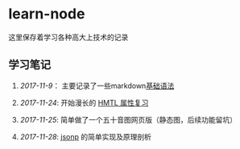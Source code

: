 # learn-node
这里保存着学习各种高大上技术的记录
## 学习笔记  
1. *2017-11-9*： 主要记录了一些markdown[基础语法](./learn-Markdown-base.md)

2. *2017-11-24*: 开始漫长的 [HMTL 属性复习](./HTML_Attributes/index.html)

3. *2017-11-25*: 简单做了一个五十音图网页版（静态图，后续功能留坑）

4. *2017-11-28*: [jsonp](./jsonp/jsonp_noe.md) 的简单实现及原理剖析
